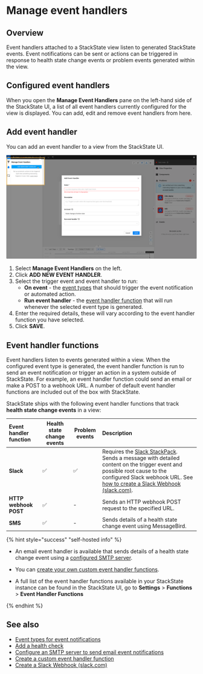 # Manage event handlers

## Overview

Event handlers attached to a StackState view listen to generated StackState events.  Event notifications can be sent or actions can be triggered in response to health state change events or problem events generated within the view.

## Configured event handlers

When you open the **Manage Event Handlers** pane on the left-hand side of the StackState UI, a list of all event handlers currently configured for the view is displayed. You can add, edit and remove event handlers from here.

## Add event handler

You can add an event handler to a view from the StackState UI.

![Add an event handler](/.gitbook/assets/v45_event_handlers_tab.png)

1. Select **Manage Event Handlers** on the left.
2. Click **ADD NEW EVENT HANDLER**.
3. Select the trigger event and event handler to run:
   * **On event** - the [event types](/use/metrics-and-events/event-notifications.md#event-types-for-notifications) that should trigger the event notification or automated action.
   * **Run event handler** - the [event handler function](#event-handler-functions) that will run whenever the selected event type is generated.
4. Enter the required details, these will vary according to the event handler function you have selected.
5. Click **SAVE**.

## Event handler functions

Event handlers listen to events generated within a view. When the configured event type is generated, the event handler function is run to send an event notification or trigger an action in a system outside of StackState. For example, an event handler function could send an email or make a POST to a webhook URL. A number of default event handler functions are included out of the box with StackState.

StackState ships with the following event handler functions that track **health state change events** in a view:

| Event handler function | Health state change events | Problem events | Description |
| :--- | --- | --- | :--- |
| **Slack** | ✅ | ✅ | Requires the [Slack StackPack](/stackpacks/integrations/slack.md). Sends a message with detailed content on the trigger event and possible root cause to the configured Slack webhook URL. See [how to create a Slack Webhook \(slack.com\)](https://api.slack.com/messaging/webhooks). |
| **HTTP webhook POST** | ✅ | - | Sends an HTTP webhook POST request to the specified URL. |
| **SMS** | ✅ | - | Sends details of a health state change event using MessageBird. |

{% hint style="success" "self-hosted info" %}

* An email event handler is available that sends details of a health state change event using a [configured SMTP server](/configure/topology/configure-email-event-notifications.md).

* You can [create your own custom event handler functions](/develop/developer-guides/custom-functions/event-handler-functions.md).
  
* A full list of the event handler functions available in your StackState instance can be found in the StackState UI, go to **Settings** &gt; **Functions** &gt; **Event Handler Functions**

{% endhint %}

## See also

* [Event types for event notifications](/use/metrics-and-events/event-notification.mds#event-types-for-notifications)
* [Add a health check](/use/health-state/add-a-health-check.md)
* [Configure an SMTP server to send email event notifications](/configure/topology/configure-email-event-notifications.md "StackState Self-Hosted only")
* [Create a custom event handler function](/develop/developer-guides/custom-functions/event-handler-functions.md "StackState Self-Hosted only")
* [Create a Slack Webhook \(slack.com\)](https://api.slack.com/messaging/webhooks)
